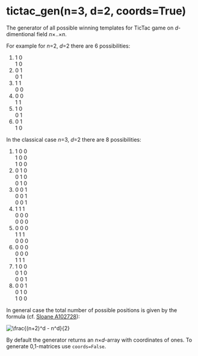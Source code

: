 # tictac_gen(n=3, d=2, coords=True)

The generator of all possible winning templates for TicTac game on *d*-dimentional field *n*×..×*n*. 

For example for *n*=2, *d*=2 there are 6 possibilities:

1. 1 0  
1 0
1. 0 1  
0 1
1. 1 1  
0 0
1. 0 0  
1 1
1. 1 0  
0 1
1. 0 1  
1 0

In the classical case *n*=3, *d*=2 there are 8 possibilities:

1. 1 0 0  
1 0 0  
1 0 0  
1. 0 1 0  
0 1 0  
0 1 0  
1. 0 0 1  
0 0 1  
0 0 1  
1. 1 1 1  
0 0 0  
0 0 0  
1. 0 0 0  
1 1 1  
0 0 0  
1. 0 0 0  
0 0 0  
1 1 1  
1. 1 0 0  
0 1 0  
0 0 1  
1. 0 0 1  
0 1 0  
1 0 0  

In general case the total number of possible positions is given by the formula (cf. [Sloane A102728](https://oeis.org/A102728)):

![\frac{(n+2)^d - n^d}{2}](https://latex.codecogs.com/svg.latex?\frac{(n&plus;2)^d-n^d}{2})

By default the generator returns an *n*×*d*-array with coordinates of ones. To generate 0,1-matrices use `coords=False`.
